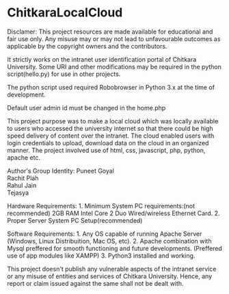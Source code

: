 # ChitkaraLocalCloud

Disclamer: This project resources are made available for educational and fair use only. Any misuse may or may not lead to unfavourable outcomes as applicable by the copyright owners and the contributors.

It strictly works on the intranet user identification portal of Chitkara University. Some URI and other modifications may be required in the python script(hello.py) for use in other projects.

The python script used required Robobrowser in Python 3.x at the time of development.

Default user admin id must be changed in the home.php

This project purpose was to make a local cloud which was locally available to users who accessed the university internet so that there could be high speed delivery of content over the intranet. The cloud enabled users with login credentials to upload, download data on the cloud in an organized manner. The project involved use of html, css, javascript, php, python, apache etc.

Author's Group Identity:
Puneet Goyal 	
Rachit Plah  
Rahul Jain   
Tejasya  

Hardware Requirements: 1. Minimum System PC requirements:(not recommended)
                          2GB RAM
                          Intel Core 2 Duo
                          Wired/wireless Ethernet Card.
                       2. Proper Server System PC Setup(recommended)
                       
Software Requirements: 1. Any OS capable of running Apache Server
                          (Windows, Linux Distribuition, Mac OS, etc).
                       2. Apache combination with Mysql preffered for 
                          smooth functioning and future developments.
                          (Preffered use of app modules like XAMPP)
                       3. Python3 installed and working.
                       
This project doesn't publish any vulnerable aspects of the intranet service or any misuse of entities and services of Chitkara University. Hence, any report or claim issued against the same shall not be dealt with.
